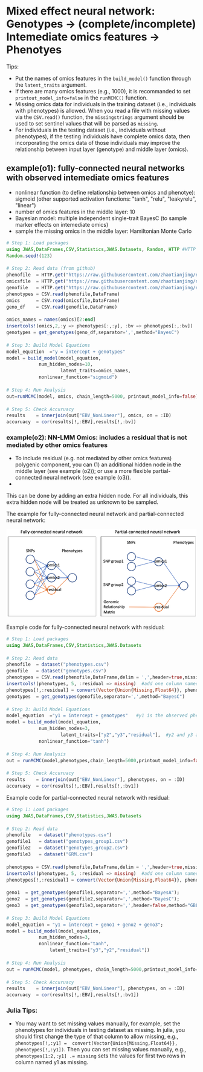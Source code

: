 # Mixed effect neural network: Genotypes -> (complete/incomplete) Intemediate omics features -> Phenotyes

Tips:
* Put the names of omics features in the `build_model()` function through the `latent_traits` argument.
* If there are many omics features (e.g., 1000), it is recommanded to set `printout_model_info=false` in the `runMCMC()` function.
* Missing omics data for individuals in the training dataset (i.e., individuals with phenotypes) is allowed. When you read a file with missing values via the `CSV.read()` function, the `missingstrings` argument should be used to set sentinel values that will be parsed as `missing`.
* For individuals in the testing dataset (i.e., individuals without phenotypes), if the testing individuals have complete omics data, then incorporating the omics data of those individuals may improve the relationship between input layer (genotype) and middle layer (omics).


## example(o1): fully-connected neural networks with observed intemediate omics features
* nonlinear function (to define relationship between omics and phenotye): sigmoid (other supported activation functions: "tanh", "relu", "leakyrelu", "linear")
* number of omics features in the middle layer: 10
* Bayesian model: multiple independent single-trait BayesC (to sample marker effects on intemediate omics)
* sample the missing omics in the middle layer: Hamiltonian Monte Carlo
```julia
# Step 1: Load packages
using JWAS,DataFrames,CSV,Statistics,JWAS.Datasets, Random, HTTP #HTTP to download demo data from github
Random.seed!(123)

# Step 2: Read data (from github)
phenofile  = HTTP.get("https://raw.githubusercontent.com/zhaotianjing/nnmm_doc/main/data_simulation/y.csv").body
omicsfile  = HTTP.get("https://raw.githubusercontent.com/zhaotianjing/nnmm_doc/main/data_simulation/omics.csv").body
genofile   = HTTP.get("https://raw.githubusercontent.com/zhaotianjing/nnmm_doc/main/data_simulation/geno_n100_p200.csv").body
phenotypes = CSV.read(phenofile,DataFrame)
omics      = CSV.read(omicsfile,DataFrame)
geno_df    = CSV.read(genofile,DataFrame)

omics_names = names(omics)[2:end]
insertcols!(omics,2,:y => phenotypes[:,:y], :bv => phenotypes[:,:bv])
genotypes = get_genotypes(geno_df,separator=',',method="BayesC")

# Step 3: Build Model Equations
model_equation  ="y = intercept + genotypes"
model = build_model(model_equation,
		    num_hidden_nodes=10,
                    latent_traits=omics_names,
		    nonlinear_function="sigmoid")

# Step 4: Run Analysis
out=runMCMC(model, omics, chain_length=5000, printout_model_info=false);

# Step 5: Check Accuruacy
results    = innerjoin(out["EBV_NonLinear"], omics, on = :ID)
accuruacy  = cor(results[!,:EBV],results[!,:bv])
```


### example(o2): NN-LMM Omics: includes a residual that is not mediated by other omics features
* To include residual (e.g. not mediated by other omics features) polygenic component, you can (1) an additional hidden node in the middle layer (see example (o2)); or use a more flexible partial-connected neural network (see example (o3)).
* 
This can be done by adding an extra hidden node. For all individuals, this extra hidden node will be treated as unknown to be sampled.

The example for fully-connected neural network and partial-connected neural network:

![](https://github.com/zhaotianjing/figures/blob/main/wiki_omics_residual.png)


Example code for fully-connected neural network with residual:
```julia
# Step 1: Load packages
using JWAS,DataFrames,CSV,Statistics,JWAS.Datasets

# Step 2: Read data
phenofile  = dataset("phenotypes.csv")
genofile   = dataset("genotypes.csv")
phenotypes = CSV.read(phenofile,DataFrame,delim = ',',header=true,missingstrings=["NA"])
insertcols!(phenotypes, 5, :residual => missing)  #add one column named "residual" with missing values, position is the 5th column in phenotypes
phenotypes[!,:residual] = convert(Vector{Union{Missing,Float64}}, phenotypes[!,:residual]) #transform the datatype is required for Julia
genotypes  = get_genotypes(genofile,separator=',',method="BayesC")

# Step 3: Build Model Equations
model_equation  ="y1 = intercept + genotypes"   #y1 is the observed phenotype
model = build_model(model_equation,
		    num_hidden_nodes=3,
                    latent_traits=["y2","y3","residual"],  #y2 and y3 are two omics features
		    nonlinear_function="tanh")

# Step 4: Run Analysis
out = runMCMC(model,phenotypes,chain_length=5000,printout_model_info=false)

# Step 5: Check Accuruacy
results    = innerjoin(out["EBV_NonLinear"], phenotypes, on = :ID)
accuruacy  = cor(results[!,:EBV],results[!,:bv1])
```

Example code for partial-connected neural network with residual:
```julia
# Step 1: Load packages
using JWAS,DataFrames,CSV,Statistics,JWAS.Datasets

# Step 2: Read data
phenofile   = dataset("phenotypes.csv")
genofile1   = dataset("genotypes_group1.csv")
genofile2   = dataset("genotypes_group2.csv")
genofile3   = dataset("GRM.csv")

phenotypes = CSV.read(phenofile,DataFrame,delim = ',',header=true,missingstrings=["NA"])
insertcols!(phenotypes, 5, :residual => missing)  #add one column named "residual" with missing values, position is the 5th column in phenotypes
phenotypes[!,:residual] = convert(Vector{Union{Missing,Float64}}, phenotypes[!,:residual]) #transform the datatype is required for Julia

geno1  = get_genotypes(genofile1,separator=',',method="BayesA");
geno2  = get_genotypes(genofile2,separator=',',method="BayesC");
geno3  = get_genotypes(genofile3,separator=',',header=false,method="GBLUP");

# Step 3: Build Model Equations
model_equation = "y1 = intercept + geno1 + geno2 + geno3";
model = build_model(model_equation,
		    num_hidden_nodes=3,
		    nonlinear_function="tanh",
	            latent_traits=["y3","y2","residual"])

# Step 4: Run Analysis
out = runMCMC(model, phenotypes, chain_length=5000,printout_model_info=false);

# Step 5: Check Accuruacy
results    = innerjoin(out["EBV_NonLinear"], phenotypes, on = :ID)
accuruacy  = cor(results[!,:EBV],results[!,:bv1])
```


### Julia Tips:
* You may want to set missing values manually, for example, set the phenotypes for individuals in testing dataset as missing. In julia, you should first change the type of that column to allow missing, e.g., `phenotypes[!,:y1] =  convert(Vector{Union{Missing,Float64}}, phenotypes[!,:y1])`. Then you can set missing values manually, e.g., `phenotypes[1:2,:y1] .= missing` sets the values for first two rows in column named y1 as missing.
